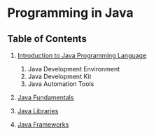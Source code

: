 # Programming in Java

## Table of Contents
1. [Introduction to Java Programming Language](https://github.com/nyangweso-rodgers/Programming-in-Java/tree/main/Introduction-to-Java-Programming-Language)
   1. Java Development Environment
   2. Java Development Kit
   3. Java Automation Tools

2. [Java Fundamentals]()
3. [Java Libraries]()
4. [Java Frameworks]()